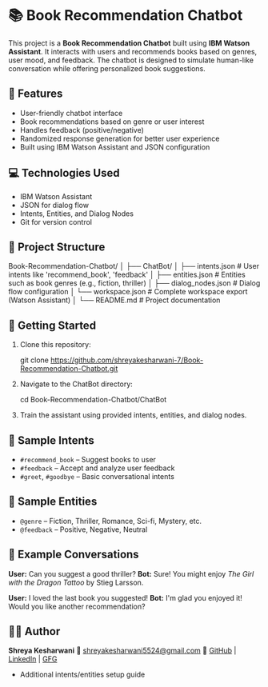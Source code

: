 # 📚 Book Recommendation Chatbot

This project is a **Book Recommendation Chatbot** built using **IBM Watson Assistant**. It interacts with users and recommends books based on genres, user mood, and feedback. The chatbot is designed to simulate human-like conversation while offering personalized book suggestions.

## 🔧 Features

- User-friendly chatbot interface
- Book recommendations based on genre or user interest
- Handles feedback (positive/negative)
- Randomized response generation for better user experience
- Built using IBM Watson Assistant and JSON configuration

## 💻 Technologies Used

- IBM Watson Assistant
- JSON for dialog flow
- Intents, Entities, and Dialog Nodes
- Git for version control

## 📁 Project Structure

Book-Recommendation-Chatbot/
│
├── ChatBot/
│   ├── intents.json       # User intents like 'recommend\_book', 'feedback'
│   ├── entities.json      # Entities such as book genres (e.g., fiction, thriller)
│   ├── dialog\_nodes.json  # Dialog flow configuration
│   └── workspace.json     # Complete workspace export (Watson Assistant)
│
└── README.md              # Project documentation


## 🚀 Getting Started

1. Clone this repository:
  
   git clone https://github.com/shreyakesharwani-7/Book-Recommendation-Chatbot.git


2. Navigate to the ChatBot directory:

   cd Book-Recommendation-Chatbot/ChatBot

3. Train the assistant using provided intents, entities, and dialog nodes.

## 🧠 Sample Intents

* `#recommend_book` – Suggest books to user
* `#feedback` – Accept and analyze user feedback
* `#greet`, `#goodbye` – Basic conversational intents

## 🧩 Sample Entities

* `@genre` – Fiction, Thriller, Romance, Sci-fi, Mystery, etc.
* `@feedback` – Positive, Negative, Neutral

## 🤖 Example Conversations

**User:** Can you suggest a good thriller?
**Bot:** Sure! You might enjoy *The Girl with the Dragon Tattoo* by Stieg Larsson.

**User:** I loved the last book you suggested!
**Bot:** I'm glad you enjoyed it! Would you like another recommendation?

## 🙋‍♀️ Author

**Shreya Kesharwani**
📧 [shreyakesharwani5524@gmail.com](mailto:shreyakesharwani5524@gmail.com)
🔗 [GitHub](https://github.com/shreyakesharwani-7) | [LinkedIn](https://www.linkedin.com/in/shreyakesharwani70/) | [GFG](https://www.geeksforgeeks.org/user/shreyakesharwani/)


- Additional intents/entities setup guide
